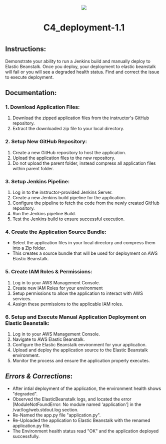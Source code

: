 <p align="center">
<img src="https://github.com/kura-labs-org/kuralabs_deployment_1/blob/main/Kuralogo.png">
</p>
<h1 align="center">C4_deployment-1.1<h1> 

## Instructions:

Demonstrate your ability to run a Jenkins build and manually deploy to Elastic Beanstalk.
Once you deploy, your deployment to elastic beanstalk will fail or you will see a degraded health status.
Find and correct the issue to execute deployment.

## Documentation:

### 1. Download Application Files:

1. Download the zipped application files from the instructor's GitHub repository.
2. Extract the downloaded zip file to your local directory.

### 2. Setup New GitHub Repository:

1. Create a new GitHub repository to host the application.
2. Upload the application files to the new repository.
3. Do not upload the parent folder, instead compress all application files within parent folder.

### 3. Setup Jenkins Pipeline:

1. Log in to the instructor-provided Jenkins Server.
2. Create a new Jenkins build pipeline for the application.
3. Configure the pipeline to fetch the code from the newly created GitHub repository.
4. Run the Jenkins pipeline Build.
5. Test the Jenkins build to ensure successful execution.

### 4. Create the Application Source Bundle:

- Select the application files in your local directory and compress them into a Zip folder.
- This creates a source bundle that will be used for deployment on AWS Elastic Beanstalk.

### 5. Create IAM Roles & Permissions:

1. Log in to your AWS Management Console.
2. Create new IAM Roles for your environment
3. Setup permissions to allow the application to interact with AWS services.
4. Assign these permissions to the applicable IAM roles.

### 6. Setup and Execute Manual Application Deployment on Elastic Beanstalk:

1. Log in to your AWS Management Console.
2. Navigate to AWS Elastic Beanstalk.
3. Configure the Elastic Beanstalk environment for your application.
4. Upload and deploy the application source to the Elastic Beanstalk environment.
5. Monitor the process and ensure the application properly executes.
 


## *Errors & Corrections*: 
- After intial deployment of the application, the environment health shows "degraded". 
- Observed the ElasticBeanstalk logs, and located the error [ModuleNotFoundError: No module named 'application']  in the /var/log/web.stdout.log section.
- Re-Named the app.py file "application.py".
- Re-Uploaded the application to Elastic Beanstalk with the renamed application.py file.
- The Environment health status read "OK" and the application deployed successfully.

